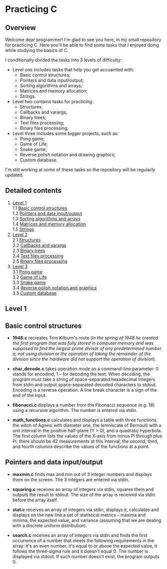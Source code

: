# Practicing C

## Overview

Welcome dear programmer!
I'm glad to see you here, in my small repository for practicing C. Here you'll be able to find some tasks that I enjoyed doing while studying the basics of C.

I conditionally divided the tasks into 3 levels of difficulty:

* Level one includes tasks that help you get accuainted with:
    * Basic control structures;
    * Pointers and data input/output;
    * Sorting algorithms and arrays;
    * Matrices and memory allocation;
    * Strings.
* Level two contains tasks for practicing:
    * Structures;
    * Callbacks and varargs;
    * Binary trees;
    * Text files processing;
    * Binary files processing;
* Level three includes some bigger projects, such as:
    * Pong game;
    * Game of Life;
    * Snake game;
    * Reverse polish notation and drawing graphics;
    * Custom database.

I'm still working at some of these tasks so the repository will be regularly updated.

## Detailed contents

1. [Level 1](#level-1) \
    1.1 [Basic control structures](#basic-control-structures) \
    1.2 [Pointers and data input/output](#pointers-and-data-i/o) \
    1.3 [Sorting algorithms and arrays](#sorting-algorithms-and-arrays) \
    1.4 [Matrices and memory allocation](#matrices-and-memory-allocation) \
    1.5 [Strings](#strings)
2. [Level 2](#level-2) \
    2.1 [Structures](#structures) \
    2.2 [Callbacks and varargs](#callbacks-and-varargs) \
    2.3 [Binary trees](#binary-trees) \
    2.4 [Text files processing](#text-files-processing) \
    2.5 [Binary files processing](#binary-files-processing)
3. [Level 3](#level-3) \
    3.1 [Pong game](#pong-game) \
    3.2 [Game of Life](#game-of-life) \
    3.3 [Snake game](#snake-game) \
    3.4 [Reverse polish notation and graphics](#Reverse-polish-notation) \
    3.5 [Custom database](#custom-database)

## Level 1

## Basic control structures

* **1948.c** recreates Tom Kilburn's route (_In the spring of 1948 he created the first program that was fully stored in computer memory and was supposed to find the largest prime divisor of any predetermined number a, not using division or the operation of taking the remainder of the division since the hardware did not support the operation of division_).

* **char_decode.c** takes operation mode as a command-line parameter: 0 stands for encodind, 1 – for decoding the text. When decoding, the program must take a string of space-separated hexadecimal integers from stdin and output space-separated decoded characters to stdout. Encoding is a reverse operation. A line break character is a sign of the end of the input.

* **fibonacci.c** displays a number from the Fibonacci sequence (e.g. 18) using a recursive algorithm. The number is entered via stdin.

* **math_functions.c** calculates and displays a table with three functions: the witch of Agnesi with diameter one, the lemniscate of Bernoulli with a unit interval in the positive half-plane (Y > 0), and a quadratic hyperbola. The first column lists the values of the X-axis from minus Pi through plus Pi, there should be 42 measurements at this interval; the second, third, and fourth columns describe the values ​​of the functions at a point.


## Pointers and data input/output

* **maxmin.c** finds max and min out of 3 integer numbers and displays them on the screen. The 3 integers are entered via stdin.

* **squaring.c** receives an array of integers via stdin, squares them and outputs the result to stdout. The size of the array is received via stdin before the array itself.

* **stat.c** receives an array of integers via stdin, displays it, calculates and displays on the new line a set of statistical metrics – maxima and minima, the expected value, and variance (assuming that we are dealing with a discrete uniform distribution).

* **search.c** receives an array of integers via stdin and finds the first occurrence of a number that meets the following requirements in the array: it's an even number, it's equal to or above the expected value, it follows the three-sigma rule and it doesn't equal 0. The number is displayed via stdout. If such number doesn't exist, the program outputs 0.
